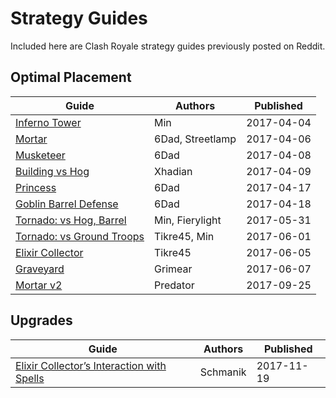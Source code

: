 # Strategy Guides

Included here are Clash Royale strategy guides previously posted on Reddit.

## Optimal Placement

Guide | Authors | Published
--- | --- | ---
[Inferno Tower](strategy/inferno-tower.md) | Min | 2017-04-04
[Mortar](strategy/mortar.md) | 6Dad, Streetlamp | 2017-04-06
[Musketeer](strategy/musketeer.md) | 6Dad | 2017-04-08
[Building vs Hog](strategy/building-vs-hog.md) | Xhadian | 2017-04-09
[Princess](strategy/princess.md) | 6Dad | 2017-04-17
[Goblin Barrel Defense](strategy/goblin-barrel-defense.md) | 6Dad | 2017-04-18
[Tornado: vs Hog, Barrel](strategy/tornado.md) | Min, Fierylight | 2017-05-31
[Tornado: vs Ground Troops](strategy/tornado2.md) | Tikre45, Min | 2017-06-01
[Elixir Collector](strategy/elixir-collector.md) | Tikre45 | 2017-06-05
[Graveyard](strategy/graveyard.md) | Grimear | 2017-06-07
[Mortar v2](strategy/mortar-predator.md) | Predator | 2017-09-25

## Upgrades

Guide | Authors | Published
--- | --- | ---
[Elixir Collector’s Interaction with Spells](strategy/elixir-collector-upgrade.md) | Schmanik | 2017-11-19
